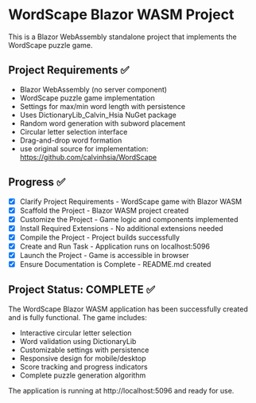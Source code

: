 # WordScape Blazor WASM Project

This is a Blazor WebAssembly standalone project that implements the WordScape puzzle game.

## Project Requirements ✅
- Blazor WebAssembly (no server component)
- WordScape puzzle game implementation
- Settings for max/min word length with persistence
- Uses DictionaryLib_Calvin_Hsia NuGet package
- Random word generation with subword placement
- Circular letter selection interface
- Drag-and-drop word formation
- use original source for implementation: https://github.com/calvinhsia/WordScape

## Progress ✅
- [x] Clarify Project Requirements - WordScape game with Blazor WASM
- [x] Scaffold the Project - Blazor WASM project created
- [x] Customize the Project - Game logic and components implemented
- [x] Install Required Extensions - No additional extensions needed
- [x] Compile the Project - Project builds successfully
- [x] Create and Run Task - Application runs on localhost:5096
- [x] Launch the Project - Game is accessible in browser
- [x] Ensure Documentation is Complete - README.md created

## Project Status: COMPLETE ✅

The WordScape Blazor WASM application has been successfully created and is fully functional. The game includes:

- Interactive circular letter selection
- Word validation using DictionaryLib
- Customizable settings with persistence
- Responsive design for mobile/desktop
- Score tracking and progress indicators
- Complete puzzle generation algorithm

The application is running at http://localhost:5096 and ready for use.

